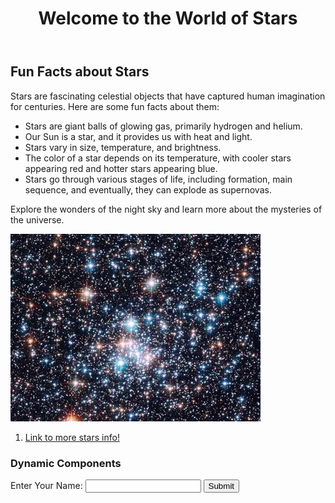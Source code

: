 <html lang="en">
<head>
 
</head>
<body>
    <header>
        <h1>Welcome to the World of Stars</h1>
    </header>
    <div class="container">
        <h2>Fun Facts about Stars</h2>
        <p>Stars are fascinating celestial objects that have captured human imagination for centuries. Here are some fun facts about them:</p>
        <ul>
            <li>Stars are giant balls of glowing gas, primarily hydrogen and helium.</li>
            <li>Our Sun is a star, and it provides us with heat and light.</li>
            <li>Stars vary in size, temperature, and brightness.</li>
            <li>The color of a star depends on its temperature, with cooler stars appearing red and hotter stars appearing blue.</li>
            <li>Stars go through various stages of life, including formation, main sequence, and eventually, they can explode as supernovas.</li>
        </ul>
        <p>Explore the wonders of the night sky and learn more about the mysteries of the universe.</p>
      <img src="star.jpg">
      <ol>
          <li>
              <a href="https://www.space.com/57-stars-formation-classification-and-constellations.html">Link to more stars info!</a>
          </li>
      </ol>
    <div>
            <!-- Dynamic Components -->
            <h3>Dynamic Components</h3>
            <form id="userInputForm">
                <label for="userName">Enter Your Name:</label>
                <input type="text" id="userName" required>
                <button type="submit">Submit</button>
            </form>
            <div id="dateAndTime"></div>
            <div id="quoteOfTheDay"></div>
        </div>
    </div>
    <script>
        // JavaScript code for dynamic components
        // (You can place this in an external script.js file)
        const userInputForm = document.getElementById("userInputForm");
        const dateAndTime = document.getElementById("dateAndTime");
        const quoteOfTheDay = document.getElementById("quoteOfTheDay");

        // Form submission handler
        userInputForm.addEventListener("submit", function (e) {
            e.preventDefault();
            const userName = document.getElementById("userName").value;
            alert(`Hello, ${userName}!`);
        });

        // Update date and time
        function updateDateTime() {
            const now = new Date();
            dateAndTime.innerText = now.toLocaleString();
        }
        setInterval(updateDateTime, 1000); // Update every second

        // Change the quote of the day (sample quotes)
        const quotes = [
            "The universe is full of stars waiting to be discovered.",
            "Look up at the stars and not down at your feet.",
            "Stars can't shine without darkness.",
        ];
        function updateQuoteOfTheDay() {
            const randomIndex = Math.floor(Math.random() * quotes.length);
            quoteOfTheDay.innerText = `"${quotes[randomIndex]}"`;
        }
        updateQuoteOfTheDay(); // Initial quote
        setInterval(updateQuoteOfTheDay, 10000); // Change every 10 seconds
    </script>
 
</body>
</html>       
   
